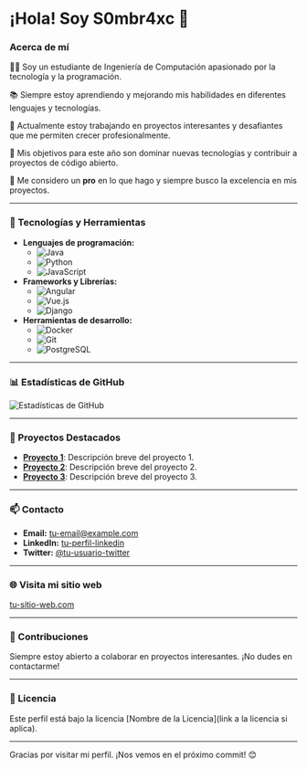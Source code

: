 # ¡Hola! Soy S0mbr4xc 👋

### Acerca de mí

👨‍💻 Soy un estudiante de Ingeniería de Computación apasionado por la tecnología y la programación.

📚 Siempre estoy aprendiendo y mejorando mis habilidades en diferentes lenguajes y tecnologías.

🌱 Actualmente estoy trabajando en proyectos interesantes y desafiantes que me permiten crecer profesionalmente.

🎯 Mis objetivos para este año son dominar nuevas tecnologías y contribuir a proyectos de código abierto.

🚀 Me considero un **pro** en lo que hago y siempre busco la excelencia en mis proyectos.

---

### 🔧 Tecnologías y Herramientas

- **Lenguajes de programación:** 
  - ![Java](https://img.shields.io/badge/Java-ED8B00?style=for-the-badge&logo=java&logoColor=white)
  - ![Python](https://img.shields.io/badge/Python-3776AB?style=for-the-badge&logo=python&logoColor=white)
  - ![JavaScript](https://img.shields.io/badge/JavaScript-F7DF1E?style=for-the-badge&logo=javascript&logoColor=black)
- **Frameworks y Librerías:**
  - ![Angular](https://img.shields.io/badge/Angular-DD0031?style=for-the-badge&logo=angular&logoColor=white)
  - ![Vue.js](https://img.shields.io/badge/Vue.js-35495E?style=for-the-badge&logo=vue.js&logoColor=4FC08D)
  - ![Django](https://img.shields.io/badge/Django-092E20?style=for-the-badge&logo=django&logoColor=white)
- **Herramientas de desarrollo:**
  - ![Docker](https://img.shields.io/badge/Docker-2496ED?style=for-the-badge&logo=docker&logoColor=white)
  - ![Git](https://img.shields.io/badge/Git-F05032?style=for-the-badge&logo=git&logoColor=white)
  - ![PostgreSQL](https://img.shields.io/badge/PostgreSQL-336791?style=for-the-badge&logo=postgresql&logoColor=white)

---

### 📊 Estadísticas de GitHub

![Estadísticas de GitHub](https://github-readme-stats.vercel.app/api?username=S0mbr4xc&show_icons=true&theme=radical)

---

### 🌟 Proyectos Destacados

- [**Proyecto 1**](https://github.com/S0mbr4xc/proyecto1): Descripción breve del proyecto 1.
- [**Proyecto 2**](https://github.com/S0mbr4xc/proyecto2): Descripción breve del proyecto 2.
- [**Proyecto 3**](https://github.com/S0mbr4xc/proyecto3): Descripción breve del proyecto 3.

---

### 📫 Contacto

- **Email:** [tu-email@example.com](mailto:tu-email@example.com)
- **LinkedIn:** [tu-perfil-linkedin](https://linkedin.com/in/tu-perfil-linkedin)
- **Twitter:** [@tu-usuario-twitter](https://twitter.com/tu-usuario-twitter)

---

### 🌐 Visita mi sitio web

[tu-sitio-web.com](https://tu-sitio-web.com)

---

### 🚀 Contribuciones

Siempre estoy abierto a colaborar en proyectos interesantes. ¡No dudes en contactarme!

---

### 📝 Licencia

Este perfil está bajo la licencia [Nombre de la Licencia](link a la licencia si aplica).

---

Gracias por visitar mi perfil. ¡Nos vemos en el próximo commit! 😊
